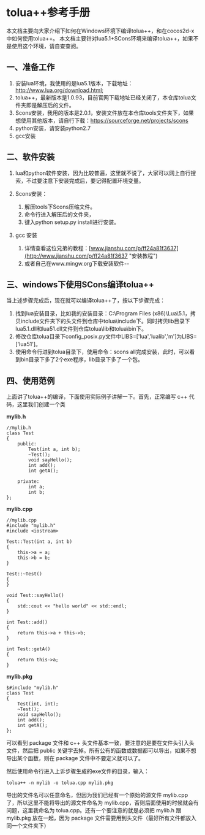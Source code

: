 # tolua++参考手册 #

本文档主要向大家介绍下如何在Windows环境下编译tolua++，和在cocos2d-x中如何使用tolua++。
本文档主要针对lua5.1+SCons环境来编译tolua++，如果不是使用这个环境，请自查查阅。

## 一、准备工作 ##
1. 安装lua环境，我使用的是lua5.1版本，下载地址：http://www.lua.org/download.html;
2. tolua++，最新版本是1.0.93，目前官网下载地址已经关闭了，本仓库tolua文件夹即是解压后的文件。
3. Scons安装，我用的版本是2.0.1，安装文件放在本仓库tools文件夹下，如果想使用其他版本，请自行下载：https://sourceforge.net/projects/scons
4. python安装，请安装python2.7
5. gcc安装

## 二、软件安装 ##
1. lua和python软件安装，因为比较普遍，这里就不说了，大家可以网上自行搜索，不过要注意下安装完成后，要记得配置环境变量。
2. Scons安装：
	1. 解压tools下Scons压缩文件。
	2. 命令行进入解压后的文件夹，
	3. 键入python setup.py install进行安装。
	
3. gcc 安装
	1. 详情查看这位兄弟的教程：[www.jianshu.com/p/ff24a81f3637](http://www.jianshu.com/p/ff24a81f3637 "安装教程")
	2. 或者自己在www.mingw.org下载安装软件--

## 三、windows下使用SCons编译tolua++ ##
当上述步骤完成后，现在就可以编译tolua++了，按以下步骤完成：

1. 找到lua安装目录，比如我的安装目录：C:\Program Files (x86)\Lua\5.1，拷贝include文件夹下的头文件到仓库中tolua\include下。同时拷贝lib目录下lua5.1.dll和lua51.dll文件到仓库tolua\lib和tolua\bin下。
2. 修改仓库tolua目录下config_posix.py文件中LIBS=['lua','lualib','m']为LIBS=['lua51']。
3. 使用命令行进到tolua目录下，使用命令：scons all完成安装，此时，可以看到bin目录下多了2个exe程序，lib目录下多了一个包。

## 四、使用范例 ##
上面讲了tolua++的编译，下面使用实际例子讲解一下。首先，正常编写 c++ 代码，这里我们创建一个类
 
**mylib.h**
 
    //mylib.h
    class Test
    {
    	public:
    		Test(int a, int b);
   			~Test();
    		void sayHello();
    		int add();
    		int getA();
    
    	private:
    		int a;
    		int b;
    };

**mylib.cpp**

    //mylib.cpp
    #include "mylib.h"
    #include <iostream>
    
    Test::Test(int a, int b)
    {
    	this->a = a;
    	this->b = b;
    }
    
    Test::~Test()
    {
    }
    
    void Test::sayHello()
    {
    	std::cout << "hello world" << std::endl;
    }
    
    int Test::add()
    {
    	return this->a + this->b;
    }
    
    int Test::getA()
    {
    	return this->a;
    }

**mylib.pkg**

	$#include "mylib.h"
	class Test
	{
	    Test(int, int);
	    ~Test();
	    void sayHello();
	    int add();  
	    int getA();
	};

可以看到 package 文件和 c++ 头文件基本一致，要注意的是要在文件头引入头文件，然后把 public 关键字去掉。所有公有的函数或数据都可以导出，如果不想导出某个函数，则在 package 文件中不要定义就可以了。

然后使用命令行进入上诉步骤生成的exe文件的目录，输入：

	tolua++ -n mylib -o tolua.cpp mylib.pkg
    
导出的文件名可以任意命名，但因为我们已经有一个原始的源文件 mylib.cpp 了，所以这里不能将导出的源文件命名为 mylib.cpp，否则后面使用的时候就会有问题，这里我命名为 tolua.cpp。还有一个要注意的就是必须把 mylib.h 跟 mylib.pkg 放在一起，因为 package 文件需要用到头文件（最好所有文件都放入同一个文件夹下）
